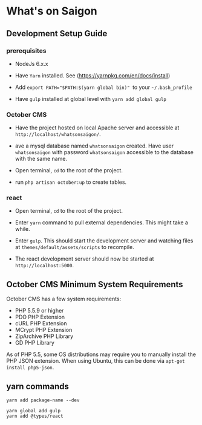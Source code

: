 # What's on Saigon

## Development Setup Guide

### prerequisites

* NodeJs 6.x.x

* Have `Yarn` installed. See (https://yarnpkg.com/en/docs/install)

* Add `export PATH="$PATH:$(yarn global bin)" `to your `~/.bash_profile`

* Have `gulp` installed at global level with `yarn add global gulp`

### October CMS

* Have the project hosted on local Apache server and accessible at `http://localhost/whatsonsaigon/`.

* ave a mysql database named `whatsonsaigon` created. Have user `whatsonsaigon` with password `whatsonsaigon` accessible to the database with the same name.

* Open terminal, `cd` to the root of the project.

* run `php artisan october:up` to create tables.

### react

* Open terminal, `cd` to the root of the project.

* Enter `yarn` command to pull external dependencies. This might take a while.

* Enter `gulp`. This should start the development server and watching files at `themes/default/assets/scripts` to recompile.

* The react development server should now be started at `http://localhost:5000`.

## October CMS Minimum System Requirements

October CMS has a few system requirements:

* PHP 5.5.9 or higher
* PDO PHP Extension
* cURL PHP Extension
* MCrypt PHP Extension
* ZipArchive PHP Library
* GD PHP Library

As of PHP 5.5, some OS distributions may require you to manually install the PHP JSON extension.
When using Ubuntu, this can be done via ``apt-get install php5-json``.

## yarn commands

```
yarn add package-name --dev
```

```
yarn global add gulp
yarn add @types/react
```
